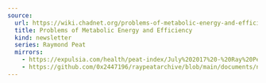 ```yaml
---
source:
  url: https://wiki.chadnet.org/problems-of-metabolic-energy-and-efficiency.pdf
  title: Problems of Metabolic Energy and Efficiency
  kind: newsletter
  series: Raymond Peat
  mirrors:
    - https://expulsia.com/health/peat-index/July%202017%20-%20Ray%20Peat's%20Newsletter.pdf
    - https://github.com/0x2447196/raypeatarchive/blob/main/documents/newsletters/problems-of-metabolic-energy-and-efficiency.txt
---
```

